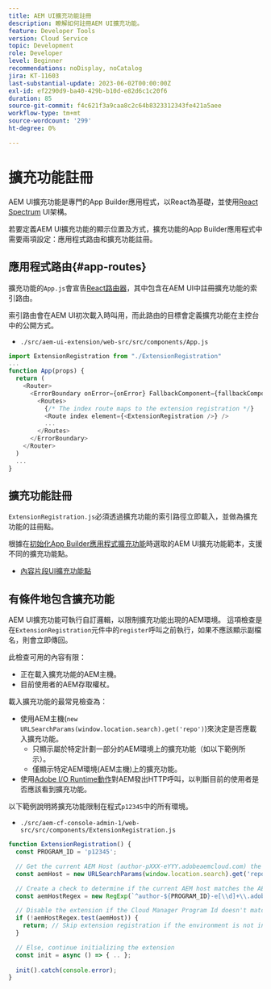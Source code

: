 ```yaml
---
title: AEM UI擴充功能註冊
description: 瞭解如何註冊AEM UI擴充功能。
feature: Developer Tools
version: Cloud Service
topic: Development
role: Developer
level: Beginner
recommendations: noDisplay, noCatalog
jira: KT-11603
last-substantial-update: 2023-06-02T00:00:00Z
exl-id: ef2290d9-ba40-429b-b10d-e82d6c1c20f6
duration: 85
source-git-commit: f4c621f3a9caa8c2c64b8323312343fe421a5aee
workflow-type: tm+mt
source-wordcount: '299'
ht-degree: 0%

---
```


# 擴充功能註冊

AEM UI擴充功能是專門的App Builder應用程式，以React為基礎，並使用[React Spectrum](https://react-spectrum.adobe.com/react-spectrum/) UI架構。

若要定義AEM UI擴充功能的顯示位置及方式，擴充功能的App Builder應用程式中需要兩項設定：應用程式路由和擴充功能註冊。

## 應用程式路由{#app-routes}

擴充功能的`App.js`會宣告[React路由器](https://reactrouter.com/en/main)，其中包含在AEM UI中註冊擴充功能的索引路由。

索引路由會在AEM UI初次載入時叫用，而此路由的目標會定義擴充功能在主控台中的公開方式。

+ `./src/aem-ui-extension/web-src/src/components/App.js`

```javascript
import ExtensionRegistration from "./ExtensionRegistration"
...            
function App(props) {
  return (
    <Router>
      <ErrorBoundary onError={onError} FallbackComponent={fallbackComponent}>
        <Routes>
          {/* The index route maps to the extension registration */}
          <Route index element={<ExtensionRegistration />} />
          ...                                   
        </Routes>
      </ErrorBoundary>
    </Router>
  )
  ...
}
```

## 擴充功能註冊

`ExtensionRegistration.js`必須透過擴充功能的索引路徑立即載入，並做為擴充功能的註冊點。

根據在[初始化App Builder應用程式擴充功能](./app-initialization.md)時選取的AEM UI擴充功能範本，支援不同的擴充功能點。

+ [內容片段UI擴充功能點](./content-fragments/overview.md#extension-points)

## 有條件地包含擴充功能

AEM UI擴充功能可執行自訂邏輯，以限制擴充功能出現的AEM環境。 這項檢查是在`ExtensionRegistration`元件中的`register`呼叫之前執行，如果不應該顯示副檔名，則會立即傳回。

此檢查可用的內容有限：

+ 正在載入擴充功能的AEM主機。
+ 目前使用者的AEM存取權杖。

載入擴充功能的最常見檢查為：

+ 使用AEM主機(`new URLSearchParams(window.location.search).get('repo')`)來決定是否應載入擴充功能。
   + 只顯示屬於特定計劃一部分的AEM環境上的擴充功能（如以下範例所示）。
   + 僅顯示特定AEM環境(AEM主機)上的擴充功能。
+ 使用[Adobe I/O Runtime動作](./runtime-action.md)對AEM發出HTTP呼叫，以判斷目前的使用者是否應該看到擴充功能。

以下範例說明將擴充功能限制在程式`p12345`中的所有環境。

+ `./src/aem-cf-console-admin-1/web-src/src/components/ExtensionRegistration.js`

```javascript
function ExtensionRegistration() {
  const PROGRAM_ID = 'p12345';

  // Get the current AEM Host (author-pXXX-eYYY.adobeaemcloud.com) the extension is loading on
  const aemHost = new URLSearchParams(window.location.search).get('repo');

  // Create a check to determine if the current AEM host matches the AEM program that uses this extension 
  const aemHostRegex = new RegExp(`^author-${PROGRAM_ID}-e[\\d]+\\.adobeaemcloud\\.com$`)

  // Disable the extension if the Cloud Manager Program Id doesn't match the regex.
  if (!aemHostRegex.test(aemHost)) {
    return; // Skip extension registration if the environment is not in program p12345.
  }

  // Else, continue initializing the extension
  const init = async () => { .. };
  
  init().catch(console.error);
}
```
